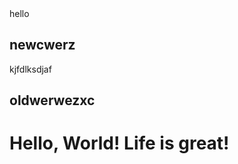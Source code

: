 <!-- Author: Alexander Shvets (alex@githowto.com) -->
<html>
  <head>
    <link type="new atttrffd" rel="stylesheet" media="all" href="style.css" />
  <link> hello</link>
  </head>
  <body>
  <h2>newcwerz</h2>kjfdlksdjaf
  <h2>oldwerwezxc</h2>
    <h1>Hello, World! Life is great!</h1>
  </body>
</html>